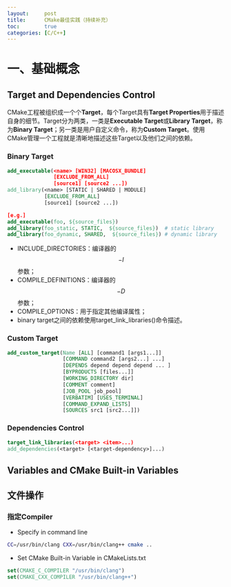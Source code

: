 ```yaml
---
layout:     post
title:      CMake最佳实践（持续补充）
toc:        true
categories: [C/C++]
---
```

# 一、基础概念
## Target and Dependencies Control
CMake工程被组织成一个个**Target**，每个Target具有**Target Properties**用于描述自身的细节。Target分为两类，一类是**Executable Target**或**Library Target**，称为**Binary Target**；另一类是用户自定义命令，称为**Custom Target**。使用CMake管理一个工程就是清晰地描述这些Target以及他们之间的依赖。

### Binary Target

```cmake
add_executable(<name> [WIN32] [MACOSX_BUNDLE]
               [EXCLUDE_FROM_ALL]
               [source1] [source2 ...])
add_library(<name> [STATIC | SHARED | MODULE]
            [EXCLUDE_FROM_ALL]
            [source1] [source2 ...])

[e.g.]
add_executable(foo, ${source_files})
add_library(foo_static, STATIC,  ${source_files})  # static library
add_library(foo_dynamic, SHARED,  ${source_files}) # dynamic library
```

* INCLUDE_DIRECTORIES：编译器的$$-I$$参数；
* COMPILE_DEFINITIONS：编译器的$$-D$$参数；
* COMPILE_OPTIONS：用于指定其他编译属性；
* binary target之间的依赖使用target_link_libraries()命令描述。

### Custom Target
```cmake
add_custom_target(Name [ALL] [command1 [args1...]]
                  [COMMAND command2 [args2...] ...]
                  [DEPENDS depend depend depend ... ]
                  [BYPRODUCTS [files...]]
                  [WORKING_DIRECTORY dir]
                  [COMMENT comment]
                  [JOB_POOL job_pool]
                  [VERBATIM] [USES_TERMINAL]
                  [COMMAND_EXPAND_LISTS]
                  [SOURCES src1 [src2...]])
```

### Dependencies Control
```cmake
target_link_libraries(<target> <item>...)
add_dependencies(<target> [<target-dependency>]...)
```

## Variables and CMake Built-in Variables

## 文件操作

### 指定Compiler
* Specify in command line
```bash
CC=/usr/bin/clang CXX=/usr/bin/clang++ cmake ..
```
* Set CMake Built-in Variable in CMakeLists.txt
```cmake
set(CMAKE_C_COMPILER "/usr/bin/clang")
set(CMAKE_CXX_COMPILER "/usr/bin/clang++")
```
